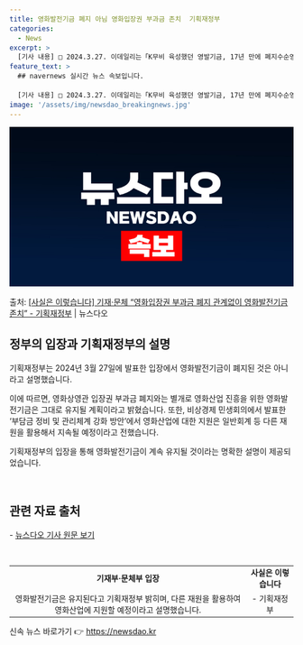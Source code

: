 ```yaml
---
title: 영화발전기금 폐지 아님 영화입장권 부과금 존치  기획재정부
categories:
  - News
excerpt: >
  [기사 내용] □ 2024.3.27. 이데일리는「K무비 육성했던 영발기금, 17년 만에 폐지수순영화계 최악의…
feature_text: >
  ## navernews 실시간 뉴스 속보입니다.

  [기사 내용] □ 2024.3.27. 이데일리는「K무비 육성했던 영발기금, 17년 만에 폐지수순영화계 최악의…
image: '/assets/img/newsdao_breakingnews.jpg'
---
```


![뉴스다오 속보](/assets/img/newsdao_breakingnews.jpg)

<p>출처: <a href="https://newsdao.kr/3466" rel="dofollow">[사실은 이렇습니다] 기재·문체 “영화입장권 부과금 폐지 관계없이 영화발전기금 존치” - 기획재정부</a> | 뉴스다오</p>

<h2 data-ke-size="size26">정부의 입장과 기획재정부의 설명</h2>
<p data-ke-size="size16">기획재정부는 2024년 3월 27일에 발표한 입장에서 영화발전기금이 폐지된 것은 아니라고 설명했습니다.</p>
<p data-ke-size="size16">이에 따르면, 영화상영관 입장권 부과금 폐지와는 별개로 영화산업 진흥을 위한 영화발전기금은 그대로 유지될 계획이라고 밝혔습니다. 또한, 비상경제 민생회의에서 발표한 ‘부담금 정비 및 관리체계 강화 방안’에서 영화산업에 대한 지원은 일반회계 등 다른 재원을 활용해서 지속될 예정이라고 전했습니다.</p>
<p data-ke-size="size16">기획재정부의 입장을 통해 영화발전기금이 계속 유지될 것이라는 명확한 설명이 제공되었습니다.</p>
<p data-ke-size="size16">&nbsp;</p>

<h2 data-ke-size="size26">관련 자료 출처</h2>
<p data-ke-size="size16">- <a href="https://newsdao.kr/3466">뉴스다오 기사 원문 보기</a></p>
<p data-ke-size="size16">&nbsp;</p>

<table style="width: 100%;">
<tbody>
<tr>
<td style="text-align: center; height: 17px;"><b>기재부·문체부 입장</b></td>
<td style="text-align: center; height: 17px;"><b>사실은 이렇습니다</b></td>
</tr>
<tr>
<td style="text-align: center; height: 17px;">영화발전기금은 유지된다고 기획재정부 밝히며, 다른 재원을 활용하여 영화산업에 지원할 예정이라고 설명했습니다.</td>
<td style="text-align: center; height: 17px;">- 기획재정부</td>
</tr>
</tbody>
</table> 

신속 뉴스 바로가기 👉 <a href="https://newsdao.kr" rel="dofollow">https://newsdao.kr</a>



